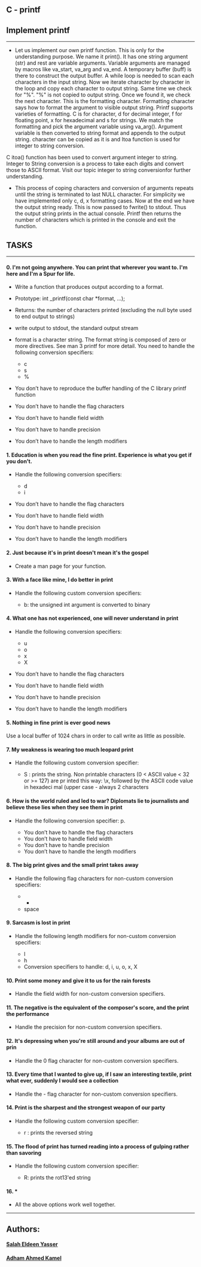 ## C - printf


## Implement printf

----
- Let us implement our own printf function. This is only for the understanding purpose. We name it print(). It has one string argument (str) and rest are variable arguments. Variable arguments are managed by macros like va_start, va_arg and va_end. A temporary buffer (buff) is there to construct the output buffer. A while loop is needed to scan each characters in the input string. Now we iterate character by character in the loop and copy each character to output string. Same time we check for "%". "%" is not copied to output string. Once we found it, we check the next character. This is the formatting character. Formatting character says how to format the argument to visible output string. Printf supports varieties of formatting. C is for character, d for decimal integer, f for floating point, x for hexadecimal and s for strings. We match the formatting and pick the argument variable using va_arg(). Argument variable is then converted to string format and appends to the output string. character can be copied as it is and Itoa function is used for integer to string conversion.

C itoa() function has been used to convert argument integer to string. Integer to String conversion is a process to take each digits and convert those to ASCII format. Visit our topic integer to string conversionfor further understanding.

- This process of coping characters and conversion of arguments repeats until the string is terminated to last NULL character. For simplicity we have implemented only c, d, x formatting cases. Now at the end we have the output string ready. This is now passed to fwrite() to stdout. Thus the output string prints in the actual console. Printf then returns the number of characters which is printed in the console and exit the function.

## TASKS

----

#### 0. I'm not going anywhere. You can print that wherever you want to. I'm here and I'm a Spur for life.

- Write a function that produces output according to a format.

- Prototype: int _printf(const char *format, ...);
- Returns: the number of characters printed (excluding the null byte used to end output to strings)
- write output to stdout, the standard output stream
- format is a character string. The format string is composed of zero or more directives. See man 3 printf for more detail. You need to handle the following conversion specifiers:
	- c
	- s
	- %
- You don’t have to reproduce the buffer handling of the C library printf function
- You don’t have to handle the flag characters
- You don’t have to handle field width
- You don’t have to handle precision
- You don’t have to handle the length modifiers

#### 1. Education is when you read the fine print. Experience is what you get if you don't.

- Handle the following conversion specifiers:

	- d
	- i
- You don’t have to handle the flag characters
- You don’t have to handle field width
- You don’t have to handle precision
- You don’t have to handle the length modifiers

#### 2. Just because it's in print doesn't mean it's the gospel

- Create a man page for your function.

#### 3. With a face like mine, I do better in print

- Handle the following custom conversion specifiers:

	- b: the unsigned int argument is converted to binary

#### 4. What one has not experienced, one will never understand in print

- Handle the following conversion specifiers:

	- u
	- o
	- x
	- X
- You don’t have to handle the flag characters
- You don’t have to handle field width
- You don’t have to handle precision
- You don’t have to handle the length modifiers

#### 5. Nothing in fine print is ever good news

Use a local buffer of 1024 chars in order to call write as little as possible.

#### 7. My weakness is wearing too much leopard print

- Handle the following custom conversion specifier:

	- S : prints the string.
		Non printable characters (0 < ASCII value < 32 or >= 127) are pr		inted this way: \x, followed by the ASCII code value in hexadeci		mal (upper case - always 2 characters

#### 6. How is the world ruled and led to war? Diplomats lie to journalists and believe these lies when they see them in print

- Handle the following conversion specifier: p.

	- You don’t have to handle the flag characters
	- You don’t have to handle field width
	- You don’t have to handle precision
	- You don’t have to handle the length modifiers

#### 8. The big print gives and the small print takes away

- Handle the following flag characters for non-custom conversion specifiers:

	- +
	- space

#### 9. Sarcasm is lost in print

- Handle the following length modifiers for non-custom conversion specifiers:

	- l
	- h
	- Conversion specifiers to handle: d, i, u, o, x, X

#### 10. Print some money and give it to us for the rain forests

- Handle the field width for non-custom conversion specifiers.

#### 11. The negative is the equivalent of the composer's score, and the print the performance
- Handle the precision for non-custom conversion specifiers.

#### 12. It's depressing when you're still around and your albums are out of prin

- Handle the 0 flag character for non-custom conversion specifiers.

#### 13. Every time that I wanted to give up, if I saw an interesting textile, print what ever, suddenly I would see a collection

- Handle the - flag character for non-custom conversion specifiers.

#### 14. Print is the sharpest and the strongest weapon of our party

- Handle the following custom conversion specifier:

	- r : prints the reversed string

#### 15. The flood of print has turned reading into a process of gulping rather than savoring

- Handle the following custom conversion specifier:

	- R: prints the rot13'ed string

#### 16. *

- All the above options work well together.

----

## Authors:

#### [Salah Eldeen Yasser](https://github.com/salaheldeenyasser) 
#### [Adham Ahmed Kamel](https://github.com/AAK581)
